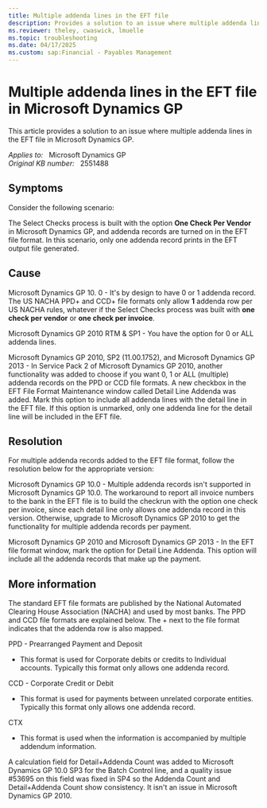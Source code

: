 ```yaml
---
title: Multiple addenda lines in the EFT file
description: Provides a solution to an issue where multiple addenda lines in the EFT file in Microsoft Dynamics GP.
ms.reviewer: theley, cwaswick, lmuelle
ms.topic: troubleshooting
ms.date: 04/17/2025
ms.custom: sap:Financial - Payables Management
---
```

# Multiple addenda lines in the EFT file in Microsoft Dynamics GP

This article provides a solution to an issue where multiple addenda lines in the EFT file in Microsoft Dynamics GP.

_Applies to:_ &nbsp; Microsoft Dynamics GP  
_Original KB number:_ &nbsp; 2551488

## Symptoms

Consider the following scenario:

The Select Checks process is built with the option **One Check Per Vendor** in Microsoft Dynamics GP, and addenda records are turned on in the EFT file format. In this scenario, only one addenda record prints in the EFT output file generated.

## Cause

Microsoft Dynamics GP 10. 0 - It's by design to have 0 or 1 addenda record. The US NACHA PPD+ and CCD+ file formats only allow **1** addenda row per US NACHA rules, whatever if the Select Checks process was built with **one check per vendor** or **one check per invoice**.

Microsoft Dynamics GP 2010 RTM & SP1 - You have the option for 0 or ALL addenda lines.

Microsoft Dynamics GP 2010, SP2 (11.00.1752), and Microsoft Dynamics GP 2013 - In Service Pack 2 of Microsoft Dynamics GP 2010, another functionality was added to choose if you want 0, 1 or ALL (multiple) addenda records on the PPD or CCD file formats. A new checkbox in the EFT File Format Maintenance window called Detail Line Addenda was added. Mark this option to include all addenda lines with the detail line in the EFT file. If this option is unmarked, only one addenda line for the detail line will be included in the EFT file.

## Resolution

For multiple addenda records added to the EFT file format, follow the resolution below for the appropriate version:

Microsoft Dynamics GP 10.0 - Multiple addenda records isn't supported in Microsoft Dynamics GP 10.0. The workaround to report all invoice numbers to the bank in the EFT file is to build the checkrun with the option one check per invoice, since each detail line only allows one addenda record in this version. Otherwise, upgrade to Microsoft Dynamics GP 2010 to get the functionality for multiple addenda records per payment.

Microsoft Dynamics GP 2010 and Microsoft Dynamics GP 2013 - In the EFT file format window, mark the option for Detail Line Addenda. This option will include all the addenda records that make up the payment.

## More information

The standard EFT file formats are published by the National Automated Clearing House Association (NACHA) and used by most banks. The PPD and CCD file formats are explained below. The + next to the file format indicates that the addenda row is also mapped.

PPD - Prearranged Payment and Deposit

- This format is used for Corporate debits or credits to Individual accounts. Typically this format only allows one addenda record.

CCD - Corporate Credit or Debit

- This format is used for payments between unrelated corporate entities. Typically this format only allows one addenda record.

CTX

- This format is used when the information is accompanied by multiple addendum information.

A calculation field for Detail+Addenda Count was added to Microsoft Dynamics GP 10.0 SP3 for the Batch Control line, and a quality issue #53695 on this field was fixed in SP4 so the Addenda Count and Detail+Addenda Count show consistency. It isn't an issue in Microsoft Dynamics GP 2010.
